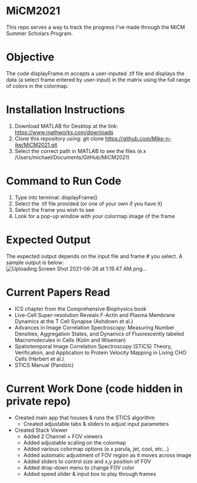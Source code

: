 # MiCM2021

This repo serves a way to track the progress I've made through the MiCM Summer Scholars Program.

# Objective
The code displayFrame.m accepts a user-inputed .tif file and displays the data (a select frame entered by user-input) in the matrix using the full range of colors in the colormap.

# Installation Instructions
1. Download MATLAB for Desktop at the link: https://www.mathworks.com/downloads
2. Clone this repository using: git clone https://github.com/Mike-n-ike/MiCM2021.git
3. Select the correct path in MATLAB to see the files (e.x /Users/michael/Documents/GitHub/MiCM2021)

# Command to Run Code
1. Type into terminal: displayFrame()
2. Select the .tif file provided (or one of your own if you have it)
3. Select the frame you wish to see
4. Look for a pop-up window with your colormap image of the frame

# Expected Output
The expected output depends on the input file and frame # you select. A sample output is below:
![Uploading Screen Shot 2021-06-26 at 1.19.47 AM.png…]()

# Current Papers Read
- ICS chapter from the Comprehensive Biophysics book
- Live-Cell Super-resolution Reveals F-Actin and Plasma Membrane Dynamics at the T Cell Synapse (Ashdown et al.)
- Advances in Image Correlation Spectroscopy: Measuring Number Densities, Aggregation States, and Dynamics of Fluorescently labeled Macromolecules in Cells (Kolin and Wiseman)
- Spatiotemporal Image Correlation Spectroscopy (STICS) Theory, Verification, and Application to Protein Velocity Mapping in Living CHO Cells (Herbert et al.)
- STICS Manual (Pandzic)

# Current Work Done (code hidden in private repo)
- Created main app that houses & runs the STICS algorithm
  - Created adjustable tabs & sliders to adjust input parameters
- Created Stack Viewer
  - Added 2 Channel + FOV viewers
  - Added adjustable scaling on the colormap
  - Added various colormap options (e.x parula, jet, cool, etc...)
  - Added automatic adjustment of FOV region as it moves across image
  - Added sliders to control size and x,y position of FOV
  - Added drop-down menu to change FOV color
  - Added speed slider & input box to play through frames
